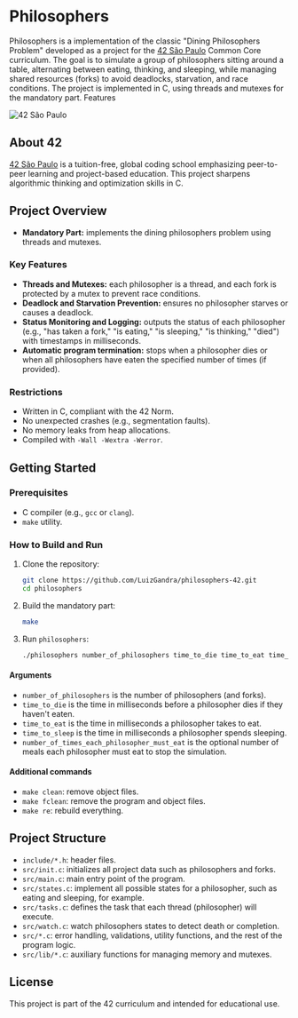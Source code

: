 # Philosophers

Philosophers is a implementation of the classic "Dining Philosophers Problem" developed as a project for the [42 São Paulo](https://www.42sp.org.br/) Common Core curriculum. The goal is to simulate a group of philosophers sitting around a table, alternating between eating, thinking, and sleeping, while managing shared resources (forks) to avoid deadlocks, starvation, and race conditions. The project is implemented in C, using threads and mutexes for the mandatory part.
Features

![42 São Paulo](https://img.shields.io/badge/42-São_Paulo-black?style=flat-square&logo=42)

## About 42

[42 São Paulo](https://www.42sp.org.br/) is a tuition-free, global coding school emphasizing peer-to-peer learning and project-based education. This project sharpens algorithmic thinking and optimization skills in C.

## Project Overview

- **Mandatory Part:** implements the dining philosophers problem using threads and mutexes.

### Key Features

- **Threads and Mutexes:** each philosopher is a thread, and each fork is protected by a mutex to prevent race conditions.
- **Deadlock and Starvation Prevention:** ensures no philosopher starves or causes a deadlock.
- **Status Monitoring and Logging:** outputs the status of each philosopher (e.g., "has taken a fork," "is eating," "is sleeping," "is thinking," "died") with timestamps in milliseconds.
- **Automatic program termination:** stops when a philosopher dies or when all philosophers have eaten the specified number of times (if provided).

### Restrictions

- Written in C, compliant with the 42 Norm.
- No unexpected crashes (e.g., segmentation faults).
- No memory leaks from heap allocations.
- Compiled with `-Wall -Wextra -Werror`.

## Getting Started

### Prerequisites

- C compiler (e.g., `gcc` or `clang`).
- `make` utility.

### How to Build and Run

1. Clone the repository:

   ```bash
   git clone https://github.com/LuizGandra/philosophers-42.git
   cd philosophers
   ```

2. Build the mandatory part:

   ```bash
   make
   ```

3. Run `philosophers`:

   ```bash
   ./philosophers number_of_philosophers time_to_die time_to_eat time_to_sleep [number_of_times_each_philosopher_must_eat]
   ```

#### Arguments

- `number_of_philosophers` is the number of philosophers (and forks).
- `time_to_die` is the time in milliseconds before a philosopher dies if they haven't eaten.
- `time_to_eat` is the time in milliseconds a philosopher takes to eat.
- `time_to_sleep` is the time in milliseconds a philosopher spends sleeping.
- `number_of_times_each_philosopher_must_eat` is the optional number of meals each philosopher must eat to stop the simulation.

#### Additional commands

- `make clean`: remove object files.
- `make fclean`: remove the program and object files.
- `make re`: rebuild everything.

## Project Structure

- `include/*.h`: header files.
- `src/init.c`: initializes all project data such as philosophers and forks.
- `src/main.c`: main entry point of the program.
- `src/states.c`: implement all possible states for a philosopher, such as eating and sleeping, for example.
- `src/tasks.c`: defines the task that each thread (philosopher) will execute.
- `src/watch.c`: watch philosophers states to detect death or completion.
- `src/*.c`: error handling, validations, utility functions, and the rest of the program logic.
- `src/lib/*.c`: auxiliary functions for managing memory and mutexes.

## License

This project is part of the 42 curriculum and intended for educational use.
